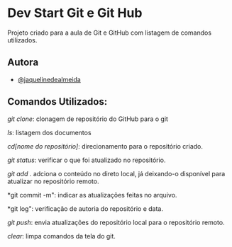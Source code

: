 
# Dev Start Git e Git Hub
Projeto criado para a aula  de Git e GitHub com listagem de comandos utilizados.



## Autora

- [@jaquelinedealmeida](https://github.com/jaquelinedealmeida)



## Comandos Utilizados:

*git clone*: clonagem de repositório do GitHub para o git

*ls*: listagem dos documentos

*cd[nome do repositório]*: direcionamento para o repositório criado.

*git status*: verificar o que foi atualizado no repositório.

*git add .* adciona o conteúdo no direto local, já deixando-o disponível para atualizar no repositório remoto.

*git commit -m": indicar as atualizações feitas no arquivo.

*git log": verificação de autoria do repositório e data.

*git push*: envia atualizações do repositório local para o repositório remoto. 

*clear*: limpa comandos da tela do git. 

